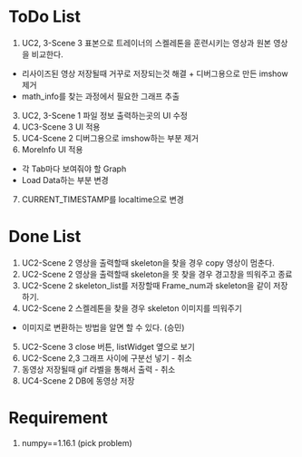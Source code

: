# ToDo List
1. UC2, 3-Scene 3 표본으로 트레이너의 스켈레톤을 훈련시키는 영상과 원본 영상을 비교한다.
  + 리사이즈된 영상 저장될때 거꾸로 저장되는것 해결 + 디버그용으로 만든 imshow제거
  + math_info를 찾는 과정에서 필요한 그래프 추출
3. UC2, 3-Scene 1 파일 정보 출력하는곳의 UI 수정
4. UC3-Scene 3 UI 적용
5. UC4-Scene 2 디버그용으로 imshow하는 부분 제거
6. MoreInfo UI 적용
  + 각 Tab마다 보여줘야 할 Graph
  + Load Data하는 부분 변경
7. CURRENT_TIMESTAMP를 localtime으로 변경


# Done List
1. UC2-Scene 2 영상을 출력할때 skeleton을 찾을 경우 copy 영상이 멈춘다.
2. UC2-Scene 2 영상을 출력할때 skeleton을 못 찾을 경우 경고창을 띄워주고 종료
3. UC2-Scene 2 skeleton_list를 저장할때 Frame_num과 skeleton을 같이 저장하기.
4. UC2-Scene 2 스켈레톤을 찾을 경우 skeleton 이미지를 띄워주기
  + 이미지로 변환하는 방법을 알면 할 수 있다. (승민)
5. UC2-Scene 3 close 버튼, listWidget 옆으로 보기
6. UC2-Scene 2,3 그래프 사이에 구분선 넣기 - 취소
7. 동영상 저장될때 gif 라벨을 통해서 출력 - 취소
8. UC4-Scene 2 DB에 동영상 저장


# Requirement
1. numpy==1.16.1 (pick problem)
